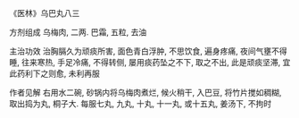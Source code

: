 《医林》乌巴丸八三

方剂组成 乌梅肉, 二两. 巴霜, 五粒, 去油 

主治功效 治胸膈久为顽痰所害, 面色青白浮肿, 不思饮食, 遍身疼痛, 夜间气壅不得睡, 往来寒热, 手足冷痛, 不得转侧, 屡用痰药坠之不下, 取之不出, 此是顽痰坚滞, 宜此药利下之则愈, 未利再服 

作者见解 右用水二碗, 砂锅内将乌梅肉煮烂, 候火稍干, 入巴豆, 将竹片搅如稠糊, 取出捣为丸, 桐子大. 每服七丸, 九丸, 十丸, 十一丸, 或十五丸, 姜汤下, 不拘时 

